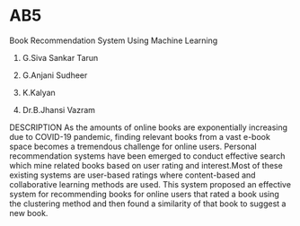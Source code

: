 # AB5
Book Recommendation System Using Machine Learning



1. G.Siva Sankar Tarun

2. G.Anjani Sudheer

3. K.Kalyan

4. Dr.B.Jhansi Vazram

DESCRIPTION 
As the amounts of online books are exponentially increasing due to COVID-19 pandemic,
finding relevant books from a vast e-book space becomes a tremendous challenge for online
users. Personal recommendation systems have been emerged to conduct effective search which
mine related books based on user rating and interest.Most of these existing systems are user-based ratings where content-based and collaborative
learning methods are used. This system proposed an effective system for recommending books
for online users that rated a book using the clustering method and then found a similarity of
that book to suggest a new book.

